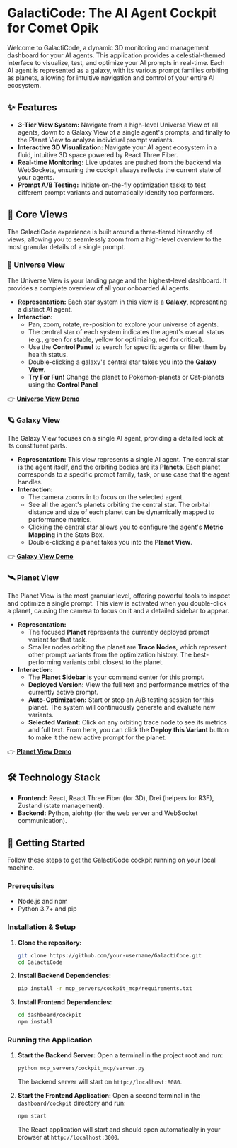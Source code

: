 # GalactiCode: The AI Agent Cockpit for Comet Opik

Welcome to GalactiCode, a dynamic 3D monitoring and management dashboard for your AI agents. This application provides a celestial-themed interface to visualize, test, and optimize your AI prompts in real-time. Each AI agent is represented as a galaxy, with its various prompt families orbiting as planets, allowing for intuitive navigation and control of your entire AI ecosystem.

## ✨ Features

*   **3-Tier View System:** Navigate from a high-level Universe View of all agents, down to a Galaxy View of a single agent's prompts, and finally to the Planet View to analyze individual prompt variants.
*   **Interactive 3D Visualization:** Navigate your AI agent ecosystem in a fluid, intuitive 3D space powered by React Three Fiber.
*   **Real-time Monitoring:** Live updates are pushed from the backend via WebSockets, ensuring the cockpit always reflects the current state of your agents.
*   **Prompt A/B Testing:** Initiate on-the-fly optimization tasks to test different prompt variants and automatically identify top performers.

## 🔭 Core Views

The GalactiCode experience is built around a three-tiered hierarchy of views, allowing you to seamlessly zoom from a high-level overview to the most granular details of a single prompt.

### 🌌 Universe View

The Universe View is your landing page and the highest-level dashboard. It provides a complete overview of all your onboarded AI agents.

*   **Representation:** Each star system in this view is a **Galaxy**, representing a distinct AI agent.
*   **Interaction:**
    *   Pan, zoom, rotate, re-position to explore your universe of agents.
    *   The central star of each system indicates the agent's overall status (e.g., green for stable, yellow for optimizing, red for critical).
    *   Use the **Control Panel** to search for specific agents or filter them by health status.
    *   Double-clicking a galaxy's central star takes you into the **Galaxy View**.
    *   **Try For Fun!** Change the planet to Pokemon-planets or Cat-planets using the **Control Panel**

👉 [**Universe View Demo**](https://www.loom.com/share/12e8af9f254e456bbbe49bca7ceed528?sid=0de88bd7-f394-498e-b4de-1cf8dbac941f)

### 🪐 Galaxy View

The Galaxy View focuses on a single AI agent, providing a detailed look at its constituent parts.

*   **Representation:** This view represents a single AI agent. The central star is the agent itself, and the orbiting bodies are its **Planets**. Each planet corresponds to a specific prompt family, task, or use case that the agent handles.
*   **Interaction:**
    *   The camera zooms in to focus on the selected agent.
    *   See all the agent's planets orbiting the central star. The orbital distance and size of each planet can be dynamically mapped to performance metrics.
    *   Clicking the central star allows you to configure the agent's **Metric Mapping** in the Stats Box.
    *   Double-clicking a planet takes you into the **Planet View**.

👉 [**Galaxy View Demo**](https://www.loom.com/share/01be6e7a690c49fe90fb6032d416ca00?sid=0f672d9b-26a1-49fc-acf8-766cf79d551e)

### 🛰️ Planet View

The Planet View is the most granular level, offering powerful tools to inspect and optimize a single prompt. This view is activated when you double-click a planet, causing the camera to focus on it and a detailed sidebar to appear.

*   **Representation:**
    *   The focused **Planet** represents the currently deployed prompt variant for that task.
    *   Smaller nodes orbiting the planet are **Trace Nodes**, which represent other prompt variants from the optimization history. The best-performing variants orbit closest to the planet.
*   **Interaction:**
    *   The **Planet Sidebar** is your command center for this prompt.
    *   **Deployed Version:** View the full text and performance metrics of the currently active prompt.
    *   **Auto-Optimization:** Start or stop an A/B testing session for this planet. The system will continuously generate and evaluate new variants.
    *   **Selected Variant:** Click on any orbiting trace node to see its metrics and full text. From here, you can click the **Deploy this Variant** button to make it the new active prompt for the planet.

👉 [**Planet View Demo**](https://www.loom.com/share/642e914f362a49afb06146675a9c5d8e?sid=237211a7-7a2e-4f71-9bd1-80d0dd33bd5d)

## 🛠️ Technology Stack

*   **Frontend:** React, React Three Fiber (for 3D), Drei (helpers for R3F), Zustand (state management).
*   **Backend:** Python, aiohttp (for the web server and WebSocket communication).

## 🚀 Getting Started

Follow these steps to get the GalactiCode cockpit running on your local machine.

### Prerequisites

*   Node.js and npm
*   Python 3.7+ and pip

### Installation & Setup

1.  **Clone the repository:**
    ```bash
    git clone https://github.com/your-username/GalactiCode.git
    cd GalactiCode
    ```

2.  **Install Backend Dependencies:**
    ```bash
    pip install -r mcp_servers/cockpit_mcp/requirements.txt
    ```

3.  **Install Frontend Dependencies:**
    ```bash
    cd dashboard/cockpit
    npm install
    ```

### Running the Application

1.  **Start the Backend Server:**
    Open a terminal in the project root and run:
    ```bash
    python mcp_servers/cockpit_mcp/server.py
    ```
    The backend server will start on `http://localhost:8080`.

2.  **Start the Frontend Application:**
    Open a second terminal in the `dashboard/cockpit` directory and run:
    ```bash
    npm start
    ```
    The React application will start and should open automatically in your browser at `http://localhost:3000`. 
